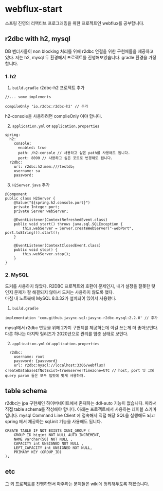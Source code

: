 # webflux-start
스프링 진영의 리액티브 프로그래밍을 위한 프로젝트인 webflux를 공부합니다.

## r2dbc with h2, mysql
DB 벤더사들이 non blocking 처리를 위해 r2dbc 연결을 위한 구현체들을 제공하고 있다. 저는 h2, mysql 두 환경에서 프로젝트를 진행해보았습니다.
gradle 환경을 가정합니다.

### 1. h2

1. `build.gradle` r2dbc-h2 프로젝트 추가 
```
//... some implements

compileOnly 'io.r2dbc:r2dbc-h2' // 추가
```
h2-console을 사용하려면 complieOnly 여야 합니다. 

2. `application.yml` or `application.properties`
```
spring:
  h2:
    console:
      enabled: true
      path: /h2-console // 사용하고 싶은 path를 사용해도 됩니다.
      port: 8090 // 사용하고 싶은 포트로 변경해도 됩니다.
  r2dbc:
    url: r2dbc:h2:mem:///testdb;
    username: sa
    password:
```
  
3. `H2Server.java` 추가
```
@Component
public class H2Server {
    @Value("${spring.h2.console.port}")
    private Integer port;
    private Server webServer;

    @EventListener(ContextRefreshedEvent.class)
    public void start() throws java.sql.SQLException {
        this.webServer = Server.createWebServer("-webPort", port.toString()).start();
    }

    @EventListener(ContextClosedEvent.class)
    public void stop() {
        this.webServer.stop();
    }
}
```

### 2. MySQL
도커를 사용하지 않았다. R2DBC 프로젝트와 호환이 문제인지, 내가 설정을 잘못한 탓인지 문제가 잘 해결되지 않아서 도커는 사용하지 않도록 했다. <br>
마침 내 노트북에 MySQL 8.0.32가 설치되어 있어서 사용했다.

1. `build.gradle`
```
implementation 'com.github.jasync-sql:jasync-r2dbc-mysql:2.2.0' // 추가
```
mysql에서 r2dbc 연동을 위해 2가지 구현체를 제공하는데 이걸 쓰는게 더 좋아보인다. 다른 하나는 마지막 릴리즈가 2020년으로 관리를 멈춘 상태로 보인다.


2. `application.yml` or `application.properties`
```
  r2dbc:
    username: root
    password: {password}
    url: r2dbc:mysql://localhost:3306/webflux?createDatabaseIfNotExist=true&serverTimezone=UTC // host, port 및 그외 query param 들은 모두 입맛에 맞게 사용하자.
```

## table schema
r2dbc는 jpa 구현체인 하이버네이트에서 존재하는 ddl-auto 기능이 없습니다. 따라서 직접 table schema를 작성해야 합니다. 
아래는 프로젝트에서 사용하는 테이블 스키마입니다. mysql Command Line Client 에 접속해서 직접 해당 SQL을 실행해도 되고 spring 에서 제공하는 sql.init 기능을 사용해도 됩니다. 

```
CREATE TABLE IF NOT EXISTS XUNI_GROUP (
    GROUP_ID bigint NOT NULL AUTO_INCREMENT,
    NAME varchar(50) NOT NULL ,
    CAPACITY int UNSIGNED NOT NULL ,
    LEFT_CAPACITY int UNSIGNED NOT NULL,
    PRIMARY KEY (GROUP_ID)
);
```

## etc
그 외 프로젝트를 진행하면서 마주하는 문제들은 wiki에 정리해두도록 하겠습니다.
